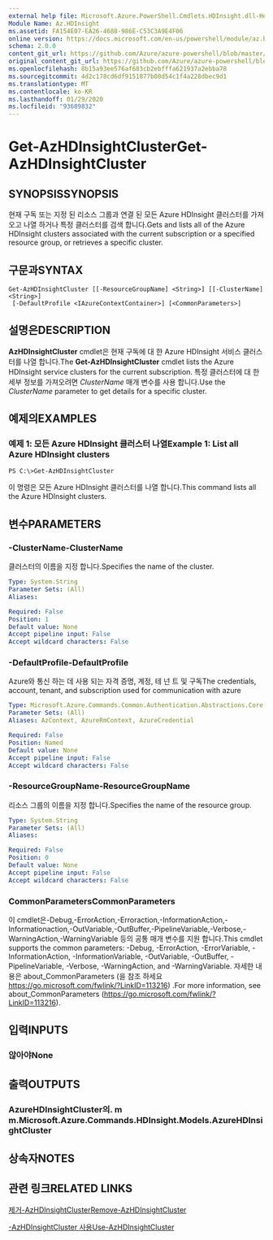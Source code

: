```yaml
---
external help file: Microsoft.Azure.PowerShell.Cmdlets.HDInsight.dll-Help.xml
Module Name: Az.HDInsight
ms.assetid: FA154E07-EA26-4688-986E-C53C3A9E4F06
online version: https://docs.microsoft.com/en-us/powershell/module/az.hdinsight/get-azhdinsightcluster
schema: 2.0.0
content_git_url: https://github.com/Azure/azure-powershell/blob/master/src/HDInsight/HDInsight/help/Get-AzHDInsightCluster.md
original_content_git_url: https://github.com/Azure/azure-powershell/blob/master/src/HDInsight/HDInsight/help/Get-AzHDInsightCluster.md
ms.openlocfilehash: 8b15a93ee576af683cb2ebfffa621937a2ebba78
ms.sourcegitcommit: 4d2c178cd6df9151877b08d54c1f4a228dbec9d1
ms.translationtype: MT
ms.contentlocale: ko-KR
ms.lasthandoff: 01/29/2020
ms.locfileid: "93689832"
---
```

# <span data-ttu-id="79233-101">Get-AzHDInsightCluster</span><span class="sxs-lookup"><span data-stu-id="79233-101">Get-AzHDInsightCluster</span></span>

## <span data-ttu-id="79233-102">SYNOPSIS</span><span class="sxs-lookup"><span data-stu-id="79233-102">SYNOPSIS</span></span>
<span data-ttu-id="79233-103">현재 구독 또는 지정 된 리소스 그룹과 연결 된 모든 Azure HDInsight 클러스터를 가져오고 나열 하거나 특정 클러스터를 검색 합니다.</span><span class="sxs-lookup"><span data-stu-id="79233-103">Gets and lists all of the Azure HDInsight clusters associated with the current subscription or a specified resource group, or retrieves a specific cluster.</span></span>

## <span data-ttu-id="79233-104">구문과</span><span class="sxs-lookup"><span data-stu-id="79233-104">SYNTAX</span></span>

```
Get-AzHDInsightCluster [[-ResourceGroupName] <String>] [[-ClusterName] <String>]
 [-DefaultProfile <IAzureContextContainer>] [<CommonParameters>]
```

## <span data-ttu-id="79233-105">설명은</span><span class="sxs-lookup"><span data-stu-id="79233-105">DESCRIPTION</span></span>
<span data-ttu-id="79233-106">**AzHDInsightCluster** cmdlet은 현재 구독에 대 한 Azure HDInsight 서비스 클러스터를 나열 합니다.</span><span class="sxs-lookup"><span data-stu-id="79233-106">The **Get-AzHDInsightCluster** cmdlet lists the Azure HDInsight service clusters for the current subscription.</span></span>
<span data-ttu-id="79233-107">특정 클러스터에 대 한 세부 정보를 가져오려면 *ClusterName* 매개 변수를 사용 합니다.</span><span class="sxs-lookup"><span data-stu-id="79233-107">Use the *ClusterName* parameter to get details for a specific cluster.</span></span>

## <span data-ttu-id="79233-108">예제의</span><span class="sxs-lookup"><span data-stu-id="79233-108">EXAMPLES</span></span>

### <span data-ttu-id="79233-109">예제 1: 모든 Azure HDInsight 클러스터 나열</span><span class="sxs-lookup"><span data-stu-id="79233-109">Example 1: List all Azure HDInsight clusters</span></span>
```
PS C:\>Get-AzHDInsightCluster
```

<span data-ttu-id="79233-110">이 명령은 모든 Azure HDInsight 클러스터를 나열 합니다.</span><span class="sxs-lookup"><span data-stu-id="79233-110">This command lists all the Azure HDInsight clusters.</span></span>

## <span data-ttu-id="79233-111">변수</span><span class="sxs-lookup"><span data-stu-id="79233-111">PARAMETERS</span></span>

### <span data-ttu-id="79233-112">-ClusterName</span><span class="sxs-lookup"><span data-stu-id="79233-112">-ClusterName</span></span>
<span data-ttu-id="79233-113">클러스터의 이름을 지정 합니다.</span><span class="sxs-lookup"><span data-stu-id="79233-113">Specifies the name of the cluster.</span></span>

```yaml
Type: System.String
Parameter Sets: (All)
Aliases:

Required: False
Position: 1
Default value: None
Accept pipeline input: False
Accept wildcard characters: False
```

### <span data-ttu-id="79233-114">-DefaultProfile</span><span class="sxs-lookup"><span data-stu-id="79233-114">-DefaultProfile</span></span>
<span data-ttu-id="79233-115">Azure와 통신 하는 데 사용 되는 자격 증명, 계정, 테 넌 트 및 구독</span><span class="sxs-lookup"><span data-stu-id="79233-115">The credentials, account, tenant, and subscription used for communication with azure</span></span>

```yaml
Type: Microsoft.Azure.Commands.Common.Authentication.Abstractions.Core.IAzureContextContainer
Parameter Sets: (All)
Aliases: AzContext, AzureRmContext, AzureCredential

Required: False
Position: Named
Default value: None
Accept pipeline input: False
Accept wildcard characters: False
```

### <span data-ttu-id="79233-116">-ResourceGroupName</span><span class="sxs-lookup"><span data-stu-id="79233-116">-ResourceGroupName</span></span>
<span data-ttu-id="79233-117">리소스 그룹의 이름을 지정 합니다.</span><span class="sxs-lookup"><span data-stu-id="79233-117">Specifies the name of the resource group.</span></span>

```yaml
Type: System.String
Parameter Sets: (All)
Aliases:

Required: False
Position: 0
Default value: None
Accept pipeline input: False
Accept wildcard characters: False
```

### <span data-ttu-id="79233-118">CommonParameters</span><span class="sxs-lookup"><span data-stu-id="79233-118">CommonParameters</span></span>
<span data-ttu-id="79233-119">이 cmdlet은-Debug,-ErrorAction,-Erroraction,-InformationAction,-Informationaction,-OutVariable,-OutBuffer,-PipelineVariable,-Verbose,-WarningAction,-WarningVariable 등의 공통 매개 변수를 지원 합니다.</span><span class="sxs-lookup"><span data-stu-id="79233-119">This cmdlet supports the common parameters: -Debug, -ErrorAction, -ErrorVariable, -InformationAction, -InformationVariable, -OutVariable, -OutBuffer, -PipelineVariable, -Verbose, -WarningAction, and -WarningVariable.</span></span> <span data-ttu-id="79233-120">자세한 내용은 about_CommonParameters (을 참조 하세요 https://go.microsoft.com/fwlink/?LinkID=113216) .</span><span class="sxs-lookup"><span data-stu-id="79233-120">For more information, see about_CommonParameters (https://go.microsoft.com/fwlink/?LinkID=113216).</span></span>

## <span data-ttu-id="79233-121">입력</span><span class="sxs-lookup"><span data-stu-id="79233-121">INPUTS</span></span>

### <span data-ttu-id="79233-122">않아야</span><span class="sxs-lookup"><span data-stu-id="79233-122">None</span></span>

## <span data-ttu-id="79233-123">출력</span><span class="sxs-lookup"><span data-stu-id="79233-123">OUTPUTS</span></span>

### <span data-ttu-id="79233-124">AzureHDInsightCluster의. m m.</span><span class="sxs-lookup"><span data-stu-id="79233-124">Microsoft.Azure.Commands.HDInsight.Models.AzureHDInsightCluster</span></span>

## <span data-ttu-id="79233-125">상속자</span><span class="sxs-lookup"><span data-stu-id="79233-125">NOTES</span></span>

## <span data-ttu-id="79233-126">관련 링크</span><span class="sxs-lookup"><span data-stu-id="79233-126">RELATED LINKS</span></span>

[<span data-ttu-id="79233-127">제거-AzHDInsightCluster</span><span class="sxs-lookup"><span data-stu-id="79233-127">Remove-AzHDInsightCluster</span></span>](./Remove-AzHDInsightCluster.md)

[<span data-ttu-id="79233-128">-AzHDInsightCluster 사용</span><span class="sxs-lookup"><span data-stu-id="79233-128">Use-AzHDInsightCluster</span></span>](./Use-AzHDInsightCluster.md)


